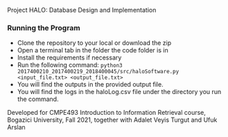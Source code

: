 Project HALO: Database Design and Implementation


### Running the Program
- Clone the repository to your local or download the zip
- Open a terminal tab in the folder the code folder is in
- Install the requirements if necessary
- Run the following command: `python3 2017400210_2017400219_2018400045/src/haloSoftware.py <input_file.txt> <output_file.txt>`
- You will find the outputs in the provided output file.
- You will find the logs in the haloLog.csv file under the directory you run the command.

Developed for CMPE493 Introduction to Information Retrieval course, Bogazici University, Fall 2021, together with Adalet Veyis Turgut and Ufuk Arslan

